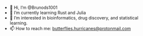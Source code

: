 - 👋 Hi, I’m @Brunods1001
- 🌱 I’m currently learning Rust and Julia
- 💞️ I’m interested in bioinformatics, drug discovery, and statistical learning.
- 📫 How to reach me: butterflies.hurricanes@protonmail.com

